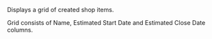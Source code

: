 Displays a grid of created shop items.

Grid consists of Name, Estimated Start Date and Estimated Close Date columns.